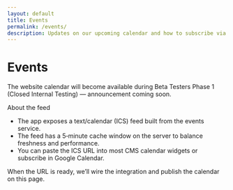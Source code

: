 ```yaml
---
layout: default
title: Events
permalink: /events/
description: Updates on our upcoming calendar and how to subscribe via ICS once available.
---
```


# Events

The website calendar will become available during Beta Testers Phase 1 (Closed Internal Testing) — announcement coming soon.

About the feed

- The app exposes a text/calendar (ICS) feed built from the events service.
- The feed has a 5‑minute cache window on the server to balance freshness and performance.
- You can paste the ICS URL into most CMS calendar widgets or subscribe in Google Calendar.

When the URL is ready, we’ll wire the integration and publish the calendar on this page.

